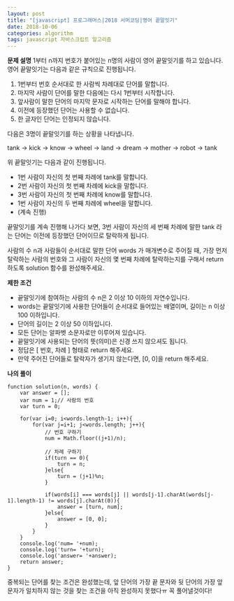 ```yaml
---
layout: post
title: "[javascript] 프로그래머스|2018 서머코딩|영어 끝말잇기"
date: 2018-10-06
categories: algorithm
tags: javascript 자바스크립트 알고리즘
---
```

**문제 설명**
1부터 n까지 번호가 붙어있는 n명의 사람이 영어 끝말잇기를 하고 있습니다. 영어 끝말잇기는 다음과 같은 규칙으로 진행됩니다.

1. 1번부터 번호 순서대로 한 사람씩 차례대로 단어를 말합니다.
2. 마지막 사람이 단어를 말한 다음에는 다시 1번부터 시작합니다.
3. 앞사람이 말한 단어의 마지막 문자로 시작하는 단어를 말해야 합니다.
4. 이전에 등장했던 단어는 사용할 수 없습니다.
5. 한 글자인 단어는 인정되지 않습니다.

다음은 3명이 끝말잇기를 하는 상황을 나타냅니다.

tank → kick → know → wheel → land → dream → mother → robot → tank

위 끝말잇기는 다음과 같이 진행됩니다.

- 1번 사람이 자신의 첫 번째 차례에 tank를 말합니다.
- 2번 사람이 자신의 첫 번째 차례에 kick을 말합니다.
- 3번 사람이 자신의 첫 번째 차례에 know를 말합니다.
- 1번 사람이 자신의 두 번째 차례에 wheel을 말합니다.
- (계속 진행)

끝말잇기를 계속 진행해 나가다 보면, 3번 사람이 자신의 세 번째 차례에 말한 tank 라는 단어는 이전에 등장했던 단어이므로 탈락하게 됩니다.

사람의 수 n과 사람들이 순서대로 말한 단어 words 가 매개변수로 주어질 때, 가장 먼저 탈락하는 사람의 번호와 그 사람이 자신의 몇 번째 차례에 탈락하는지를 구해서 return 하도록 solution 함수를 완성해주세요.

**제한 조건**
- 끝말잇기에 참여하는 사람의 수 n은 2 이상 10 이하의 자연수입니다.
- words는 끝말잇기에 사용한 단어들이 순서대로 들어있는 배열이며, 길이는 n 이상 100 이하입니다.
- 단어의 길이는 2 이상 50 이하입니다.
- 모든 단어는 알파벳 소문자로만 이루어져 있습니다.
- 끝말잇기에 사용되는 단어의 뜻(의미)은 신경 쓰지 않으셔도 됩니다.
- 정답은 [ 번호, 차례 ] 형태로 return 해주세요.
- 만약 주어진 단어들로 탈락자가 생기지 않는다면, [0, 0]을 return 해주세요.

**나의 풀이**
~~~
function solution(n, words) {
    var answer = [];
    var num = 1;// 사람의 번호
    var turn = 0;

    for(var i=0; i<words.length-1; i++){
        for(var j=i+1; j<words.length; j++){
            // 번호 구하기
            num = Math.floor((j+1)/n);

            // 차례 구하기
            if(turn == 0){
                turn = n;
            }else{
                turn = (j+1)%n;
            }

            if(words[i] === words[j] || words[j-1].charAt(words[j-1].length-1) != words[j].charAt(0)){
                answer = [turn, num];
            }else{
                answer = [0, 0];
            }
        }
    }
    console.log('num= '+num);
    console.log('turn= '+turn);
    console.log('answer= '+answer);
    return answer;
}
~~~

중복되는 단어를 찾는 조건은 완성했는데, 앞 단어의 가장 끝 문자와 뒷 단어의 가장 앞 문자가 일치하지 않는 것을 찾는 조건을 아직 완성하지 못했다ㅠ 꼭 풀어낼것이다!

